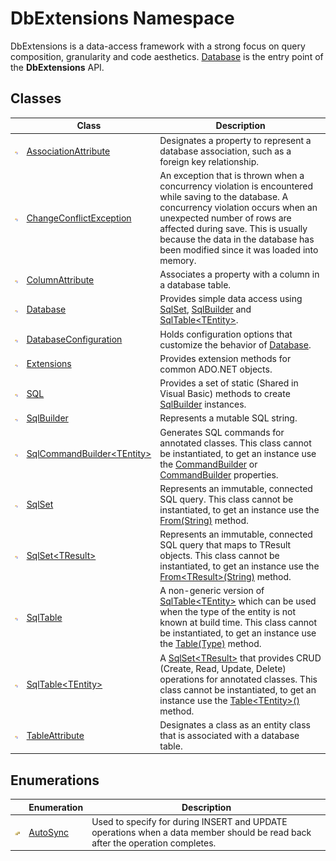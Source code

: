 DbExtensions Namespace
======================
DbExtensions is a data-access framework with a strong focus on query composition, granularity and code aesthetics. [Database][1] is the entry point of the **DbExtensions** API.


Classes
-------

                | Class                               | Description                                                                                                                                                                                                                                                                                          
--------------- | ----------------------------------- | ---------------------------------------------------------------------------------------------------------------------------------------------------------------------------------------------------------------------------------------------------------------------------------------------------- 
![Public class] | [AssociationAttribute][2]           | Designates a property to represent a database association, such as a foreign key relationship.                                                                                                                                                                                                       
![Public class] | [ChangeConflictException][3]        | An exception that is thrown when a concurrency violation is encountered while saving to the database. A concurrency violation occurs when an unexpected number of rows are affected during save. This is usually because the data in the database has been modified since it was loaded into memory. 
![Public class] | [ColumnAttribute][4]                | Associates a property with a column in a database table.                                                                                                                                                                                                                                             
![Public class] | [Database][1]                       | Provides simple data access using [SqlSet][5], [SqlBuilder][6] and [SqlTable&lt;TEntity>][7].                                                                                                                                                                                                        
![Public class] | [DatabaseConfiguration][8]          | Holds configuration options that customize the behavior of [Database][1].                                                                                                                                                                                                                            
![Public class] | [Extensions][9]                     | Provides extension methods for common ADO.NET objects.                                                                                                                                                                                                                                               
![Public class] | [SQL][10]                           | Provides a set of static (Shared in Visual Basic) methods to create [SqlBuilder][6] instances.                                                                                                                                                                                                       
![Public class] | [SqlBuilder][6]                     | Represents a mutable SQL string.                                                                                                                                                                                                                                                                     
![Public class] | [SqlCommandBuilder&lt;TEntity>][11] | Generates SQL commands for annotated classes. This class cannot be instantiated, to get an instance use the [CommandBuilder][12] or [CommandBuilder][13] properties.                                                                                                                                 
![Public class] | [SqlSet][5]                         | Represents an immutable, connected SQL query. This class cannot be instantiated, to get an instance use the [From(String)][14] method.                                                                                                                                                               
![Public class] | [SqlSet&lt;TResult>][15]            | Represents an immutable, connected SQL query that maps to TResult objects. This class cannot be instantiated, to get an instance use the [From&lt;TResult>(String)][16] method.                                                                                                                      
![Public class] | [SqlTable][17]                      | A non-generic version of [SqlTable&lt;TEntity>][7] which can be used when the type of the entity is not known at build time. This class cannot be instantiated, to get an instance use the [Table(Type)][18] method.                                                                                 
![Public class] | [SqlTable&lt;TEntity>][7]           | A [SqlSet&lt;TResult>][15] that provides CRUD (Create, Read, Update, Delete) operations for annotated classes. This class cannot be instantiated, to get an instance use the [Table&lt;TEntity>()][19] method.                                                                                       
![Public class] | [TableAttribute][20]                | Designates a class as an entity class that is associated with a database table.                                                                                                                                                                                                                      


Enumerations
------------

                      | Enumeration    | Description                                                                                                                   
--------------------- | -------------- | ----------------------------------------------------------------------------------------------------------------------------- 
![Public enumeration] | [AutoSync][21] | Used to specify for during INSERT and UPDATE operations when a data member should be read back after the operation completes. 

[1]: Database/README.md
[2]: AssociationAttribute/README.md
[3]: ChangeConflictException/README.md
[4]: ColumnAttribute/README.md
[5]: SqlSet/README.md
[6]: SqlBuilder/README.md
[7]: SqlTable_1/README.md
[8]: DatabaseConfiguration/README.md
[9]: Extensions/README.md
[10]: SQL/README.md
[11]: SqlCommandBuilder_1/README.md
[12]: SqlTable_1/CommandBuilder.md
[13]: SqlTable/CommandBuilder.md
[14]: Database/From_2.md
[15]: SqlSet_1/README.md
[16]: Database/From__1_2.md
[17]: SqlTable/README.md
[18]: Database/Table.md
[19]: Database/Table__1.md
[20]: TableAttribute/README.md
[21]: AutoSync/README.md
[Public class]: ../_icons/pubclass.gif "Public class"
[Public enumeration]: ../_icons/pubenumeration.gif "Public enumeration"